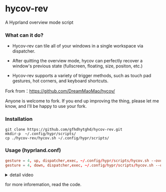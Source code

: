 # hycov-rev
A Hyprland overview mode script


### What can it do?
- Hycov-rev can tile all of your windows in a single workspace via dispatcher.

- After quitting the overview mode, hycov can perfectly recover a window's previous state (fullscreen, floating, size, positon, etc.)

- Hycov-rev supports a variety of trigger methods, such as touch pad gestures, hot corners, and keyboard shortcuts.


Fork from：https://github.com/DreamMaoMao/hycov/


Anyone is welcome to fork. If you end up improving the thing, please let me know, and I'll be happy to use your fork.

### Installation
```
git clone https://github.com/gfhdhytghd/hycov-rev.git
mkdir-p  ~/.config/hypr/scripts/
cp ./hycov-rev/hycov.sh ~/.config/hypr/scripts/
```
### Usage (hyprland.conf)

```conf
gesture = 4, up, dispatcher,exec, ~/.config/hypr/scripts/hycov.sh --ovon
gesture = 4, down, dispatcher,exec, ~/.config/hypr/scripts/hycov.sh --ovoff

```
<details>
<summary>detail video</summary>


https://github.com/user-attachments/assets/0fa5921b-99ab-4646-8c1a-ddbd74c0ba82



</details>

for more inforemation, read the code.
